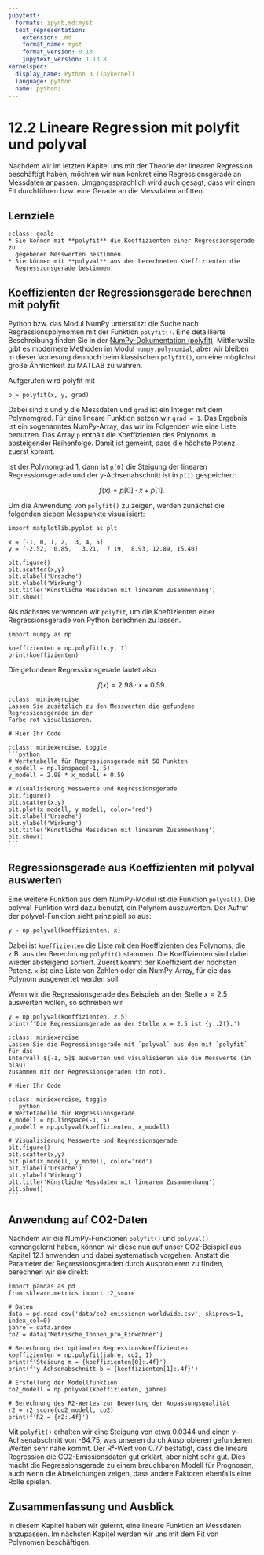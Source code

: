```yaml
---
jupytext:
  formats: ipynb,md:myst
  text_representation:
    extension: .md
    format_name: myst
    format_version: 0.13
    jupytext_version: 1.13.8
kernelspec:
  display_name: Python 3 (ipykernel)
  language: python
  name: python3
---
```


# 12.2 Lineare Regression mit polyfit und polyval

Nachdem wir im letzten Kapitel uns mit der Theorie der linearen Regression
beschäftigt haben, möchten wir nun konkret eine Regressionsgerade an Messdaten
anpassen. Umgangssprachlich wird auch gesagt, dass wir einen Fit durchführen
bzw. eine Gerade an die Messdaten anfitten.

## Lernziele

```{admonition} Lernziele
:class: goals
* Sie können mit **polyfit** die Koeffizienten einer Regressionsgerade zu
  gegebenen Messwerten bestimmen.
* Sie können mit **polyval** aus den berechneten Koeffizienten die
  Regressionsgerade bestimmen.
```

## Koeffizienten der Regressionsgerade berechnen mit polyfit

Python bzw. das Modul NumPy unterstützt die Suche nach Regressionspolynomen mit
der Funktion `polyfit()`. Eine detaillierte Beschreibung finden Sie in der
[NumPy-Dokumentation
(polyfit)](https://numpy.org/doc/stable/reference/generated/numpy.polyfit.html#numpy-polyfit).
Mittlerweile gibt es modernere Methoden im Modul `numpy.polynomial`, aber wir
bleiben in dieser Vorlesung dennoch beim klassischen `polyfit()`, um eine
möglichst große Ähnlichkeit zu MATLAB zu wahren.

Aufgerufen wird polyfit mit

`p = polyfit(x, y, grad)`

Dabei sind x und y die Messdaten und `grad` ist ein Integer mit dem Polynomgrad.
Für eine lineare Funktion setzen wir `grad = 1`. Das Ergebnis ist ein
sogenanntes NumPy-Array, das wir im Folgenden wie eine Liste benutzen. Das Array
`p` enthält die Koeffizienten des Polynoms in absteigender Reihenfolge. Damit
ist gemeint, dass die höchste Potenz zuerst kommt.

Ist der Polynomgrad 1, dann ist `p[0]` die Steigung der linearen
Regressionsgerade und der y-Achsenabschnitt ist in `p[1]` gespeichert:

$$f(x) = p[0] \cdot x + p[1].$$

Um die Anwendung von `polyfit()` zu zeigen, werden zunächst die folgenden sieben
Messpunkte visualisiert:

```{code-cell}
import matplotlib.pyplot as plt

x = [-1, 0, 1, 2,  3, 4, 5]
y = [-2.52,  0.85,   3.21,  7.19,  8.93, 12.89, 15.40]

plt.figure()
plt.scatter(x,y)
plt.xlabel('Ursache')
plt.ylabel('Wirkung')
plt.title('Künstliche Messdaten mit linearem Zusammenhang')
plt.show()
```

Als nächstes verwenden wir `polyfit`, um die Koeffizienten einer
Regressionsgerade von Python berechnen zu lassen.

```{code-cell}
import numpy as np

koeffizienten = np.polyfit(x,y, 1)
print(koeffizienten)
```

Die gefundene Regressionsgerade lautet also

$$f(x) = 2.98\cdot x + 0.59.$$

```{admonition} Mini-Übung
:class: miniexercise
Lassen Sie zusätzlich zu den Messwerten die gefundene Regressionsgerade in der
Farbe rot visualisieren.
```

```{code-cell}
# Hier Ihr Code
```

````{admonition} Lösung
:class: miniexercise, toggle
```python
# Wertetabelle für Regressionsgerade mit 50 Punkten
x_modell = np.linspace(-1, 5)
y_modell = 2.98 * x_modell + 0.59

# Visualisierung Messwerte und Regressionsgerade
plt.figure()
plt.scatter(x,y)
plt.plot(x_modell, y_modell, color='red')
plt.xlabel('Ursache')
plt.ylabel('Wirkung')
plt.title('Künstliche Messdaten mit linearem Zusammenhang')
plt.show()
```
````

## Regressionsgerade aus Koeffizienten mit polyval auswerten

Eine weitere Funktion aus dem NumPy-Modul ist die Funktion `polyval()`. Die
polyval-Funktion wird dazu benutzt, ein Polynom auszuwerten. Der Aufruf der
polyval-Funktion sieht prinzipiell so aus:

```python
y = np.polyval(koeffizienten, x)
```

Dabei ist `koeffizienten` die Liste mit den Koeffizienten des Polynoms, die z.B.
aus der Berechnung `polyfit()` stammen. Die Koeffizienten sind dabei wieder
absteigend sortiert. Zuerst kommt der Koeffizient der höchsten Potenz. `x` ist
eine Liste von Zahlen oder ein NumPy-Array, für die das Polynom ausgewertet
werden soll.

Wenn wir die Regressionsgerade des Beispiels an der Stelle $x = 2.5$ auswerten
wollen, so schreiben wir

```{code-cell}
y = np.polyval(koeffizienten, 2.5)
print(f'Die Regressionsgerade an der Stelle x = 2.5 ist {y:.2f}.')
```

```{admonition} Mini-Übung
:class: miniexercise
Lassen Sie die Regressionsgerade mit `polyval` aus den mit `polyfit` für das
Intervall $[-1, 5]$ auswerten und visualisieren Sie die Messwerte (in blau)
zusammen mit der Regressionsgeraden (in rot).
```

```{code-cell}
# Hier Ihr Code
```

````{admonition} Lösung
:class: miniexercise, toggle
```python
# Wertetabelle für Regressionsgerade
x_modell = np.linspace(-1, 5)
y_modell = np.polyval(koeffizienten, x_modell)

# Visualisierung Messwerte und Regressionsgerade
plt.figure()
plt.scatter(x,y)
plt.plot(x_modell, y_modell, color='red')
plt.xlabel('Ursache')
plt.ylabel('Wirkung')
plt.title('Künstliche Messdaten mit linearem Zusammenhang')
plt.show()
```
````

## Anwendung auf CO2-Daten

Nachdem wir die NumPy-Funktionen `polyfit()` und `polyval()` kennengelernt
haben, können wir diese nun auf unser CO2-Beispiel aus Kapitel 12.1 anwenden und
dabei systematisch vorgehen. Anstatt die Parameter der Regressionsgeraden durch
Ausprobieren zu finden, berechnen wir sie direkt:

```{code-cell}
import pandas as pd
from sklearn.metrics import r2_score

# Daten
data = pd.read_csv('data/co2_emissionen_worldwide.csv', skiprows=1, index_col=0)
jahre = data.index
co2 = data['Metrische_Tonnen_pro_Einwohner']

# Berechnung der optimalen Regressionskoeffizienten
koeffizienten = np.polyfit(jahre, co2, 1)
print(f'Steigung m = {koeffizienten[0]:.4f}')
print(f'y-Achsenabschnitt b = {koeffizienten[1]:.4f}')

# Erstellung der Modellfunktion
co2_modell = np.polyval(koeffizienten, jahre)

# Berechnung des R2-Wertes zur Bewertung der Anpassungsqualität
r2 = r2_score(co2_modell, co2)
print(f'R2 = {r2:.4f}')
```

Mit `polyfit()` erhalten wir eine Steigung von etwa 0.0344 und einen
y-Achsenabschnitt von -64.75, was unseren durch Ausprobieren gefundenen Werten
sehr nahe kommt. Der R²-Wert von 0.77 bestätigt, dass die lineare Regression die
CO2-Emissionsdaten gut erklärt, aber nicht sehr gut. Dies macht die
Regressionsgerade zu einem brauchbaren Modell für Prognosen, auch wenn die
Abweichungen zeigen, dass andere Faktoren ebenfalls eine Rolle spielen.

## Zusammenfassung und Ausblick

In diesem Kapitel haben wir gelernt, eine lineare Funktion an Messdaten
anzupassen. Im nächsten Kapitel werden wir uns mit dem Fit von Polynomen
beschäftigen.
